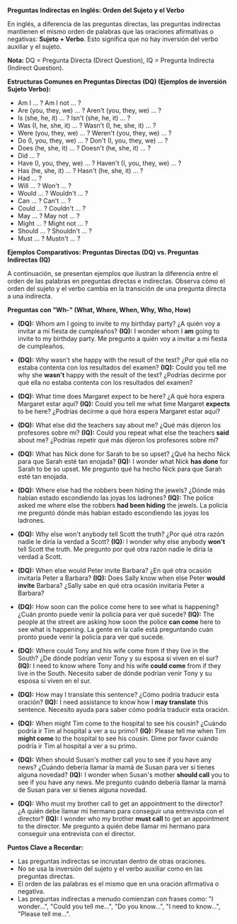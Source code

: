 

**Preguntas Indirectas en Inglés: Orden del Sujeto y el Verbo**

En inglés, a diferencia de las preguntas directas, las preguntas indirectas mantienen el mismo orden de palabras que las oraciones afirmativas o negativas: **Sujeto + Verbo**.  Esto significa que no hay inversión del verbo auxiliar y el sujeto.

**Nota:** DQ = Pregunta Directa (Direct Question), IQ = Pregunta Indirecta (Indirect Question).

**Estructuras Comunes en Preguntas Directas (DQ)  (Ejemplos de inversión Sujeto Verbo):**

*   Am I ... ?   Am I not ... ?
*   Are (you, they, we) ... ?   Aren't (you, they, we) ... ?
*   Is (she, he, it) ... ?   Isn't (she, he, it) ... ?
*   Was (I, he, she, it) ... ?   Wasn't (I, he, she, it) ... ?
*   Were (you, they, we) ... ?   Weren't (you, they, we) ... ?
*   Do (I, you, they, we) ... ?   Don't (I, you, they, we) ... ?
*   Does (he, she, it) ... ?   Doesn't (he, she, it) ... ?
*   Did ... ?
*   Have (I, you, they, we) ... ?   Haven't (I, you, they, we) ... ?
*   Has (he, she, it) ... ?   Hasn't (he, she, it) ... ?
*   Had ... ?
*   Will ... ?   Won't ... ?
*   Would ... ?   Wouldn't ... ?
*   Can ... ?   Can't ... ?
*   Could ... ?   Couldn't ... ?
*   May ... ?   May not ... ?
*   Might ... ?   Might not ... ?
*   Should ... ?   Shouldn't ... ?
*   Must ... ?   Mustn't ... ?

**Ejemplos Comparativos: Preguntas Directas (DQ) vs. Preguntas Indirectas (IQ)**

A continuación, se presentan ejemplos que ilustran la diferencia entre el orden de las palabras en preguntas directas e indirectas. Observa cómo el orden del sujeto y el verbo cambia en la transición de una pregunta directa a una indirecta.

**Preguntas con "Wh-" (What, Where, When, Why, Who, How)**

*   **(DQ):** Whom am I going to invite to my birthday party?  ¿A quién voy a invitar a mi fiesta de cumpleaños?
    **(IQ):** I wonder whom I **am** going to invite to my birthday party. Me pregunto a quién voy a invitar a mi fiesta de cumpleaños.

*   **(DQ):** Why wasn't she happy with the result of the test? ¿Por qué ella no estaba contenta con los resultados del examen?
    **(IQ):** Could you tell me why she **wasn't** happy with the result of the test? ¿Podrías decirme por qué ella no estaba contenta con los resultados del examen?

*   **(DQ):** What time does Margaret expect to be here? ¿A qué hora espera Margaret estar aquí?
    **(IQ):** Could you tell me what time Margaret **expects** to be here? ¿Podrías decirme a qué hora espera Margaret estar aquí?

*   **(DQ):** What else did the teachers say about me? ¿Qué más dijeron los profesores sobre mí?
    **(IQ):** Could you repeat what else the teachers **said** about me? ¿Podrías repetir qué más dijeron los profesores sobre mí?

*   **(DQ):** What has Nick done for Sarah to be so upset? ¿Qué ha hecho Nick para que Sarah esté tan enojada?
    **(IQ):** I wonder what Nick **has done** for Sarah to be so upset. Me pregunto qué ha hecho Nick para que Sarah esté tan enojada.

*   **(DQ):** Where else had the robbers been hiding the jewels? ¿Dónde más habían estado escondiendo las joyas los ladrones?
    **(IQ):** The police asked me where else the robbers **had been hiding** the jewels. La policía me preguntó dónde más habían estado escondiendo las joyas los ladrones.

*   **(DQ):** Why else won't anybody tell Scott the truth? ¿Por qué otra razón nadie le diría la verdad a Scott?
    **(IQ):** I wonder why else anybody **won't** tell Scott the truth. Me pregunto por qué otra razón nadie le diría la verdad a Scott.

*   **(DQ):** When else would Peter invite Barbara? ¿En qué otra ocasión invitaría Peter a Barbara?
    **(IQ):** Does Sally know when else Peter **would invite** Barbara? ¿Sally sabe en qué otra ocasión invitaría Peter a Barbara?

*   **(DQ):** How soon can the police come here to see what is happening? ¿Cuán pronto puede venir la policía para ver qué sucede?
    **(IQ):** The people at the street are asking how soon the police **can come** here to see what is happening. La gente en la calle está preguntando cuán pronto puede venir la policía para ver qué sucede.

*   **(DQ):** Where could Tony and his wife come from if they live in the South? ¿De dónde podrían venir Tony y su esposa si viven en el sur?
    **(IQ):** I need to know where Tony and his wife **could come** from if they live in the South. Necesito saber de dónde podrían venir Tony y su esposa si viven en el sur.

*   **(DQ):** How may I translate this sentence? ¿Cómo podría traducir esta oración?
    **(IQ):** I need assistance to know how I **may translate** this sentence. Necesito ayuda para saber cómo podría traducir esta oración.

*   **(DQ):** When might Tim come to the hospital to see his cousin? ¿Cuándo podría ir Tim al hospital a ver a su primo?
    **(IQ):** Please tell me when Tim **might come** to the hospital to see his cousin. Dime por favor cuándo podría ir Tim al hospital a ver a su primo.

*   **(DQ):** When should Susan's mother call you to see if you have any news? ¿Cuándo debería llamar la mamá de Susan para ver si tienes alguna novedad?
    **(IQ):** I wonder when Susan's mother **should call** you to see if you have any news. Me pregunto cuándo debería llamar la mamá de Susan para ver si tienes alguna novedad.

*   **(DQ):** Who must my brother call to get an appointment to the director? ¿A quién debe llamar mi hermano para conseguir una entrevista con el director?
    **(IQ):** I wonder who my brother **must call** to get an appointment to the director. Me pregunto a quién debe llamar mi hermano para conseguir una entrevista con el director.

**Puntos Clave a Recordar:**

*   Las preguntas indirectas se incrustan dentro de otras oraciones.
*   No se usa la inversión del sujeto y el verbo auxiliar como en las preguntas directas.
*   El orden de las palabras es el mismo que en una oración afirmativa o negativa.
*   Las preguntas indirectas a menudo comienzan con frases como: "I wonder...", "Could you tell me...", "Do you know...", "I need to know...", "Please tell me...".


